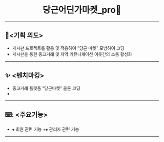 # <div align = center >당근어딘가마켓_pro🥬 </div>
---
## :book:<기획 의도>
+ 게시판 프로젝트를 활용 및 적용하여 "당근 마켓" 모방하여 코딩
+ 게시판을 통한 중고거래 및 지역 커뮤니케이션 이웃간의 소통 활성화
---
## ✨ <벤치마킹>
+ 중고거래 플랫폼 "당근마켓" 클론 코딩
+
---
## ⌨️: <주요기능>
+ ⦁	회원 관련 기능
+⦁	관리자 관련 기능

---
